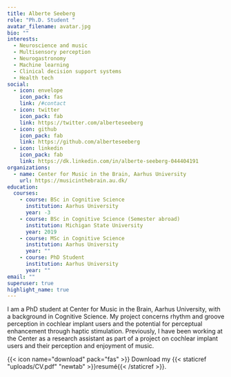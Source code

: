 ```yaml
---
title: Alberte Seeberg
role: "Ph.D. Student "
avatar_filename: avatar.jpg
bio: ""
interests:
  - Neuroscience and music
  - Multisensory perception
  - Neurogastronomy
  - Machine learning
  - Clinical decision support systems
  - Health tech
social:
  - icon: envelope
    icon_pack: fas
    link: /#contact
  - icon: twitter
    icon_pack: fab
    link: https://twitter.com/alberteseeberg
  - icon: github
    icon_pack: fab
    link: https://github.com/alberteseeberg
  - icon: linkedin
    icon_pack: fab
    link: https://dk.linkedin.com/in/alberte-seeberg-044404191
organizations:
  - name: Center for Music in the Brain, Aarhus University
    url: https://musicinthebrain.au.dk/
education:
  courses:
    - course: BSc in Cognitive Science
      institution: Aarhus University
      year: -3
    - course: BSc in Cognitive Science (Semester abroad)
      institution: Michigan State University
      year: 2019
    - course: MSc in Cognitive Science
      institution: Aarhus University
      year: ""
    - course: PhD Student
      institution: Aarhus University
      year: ""
email: ""
superuser: true
highlight_name: true
---
```

I am a PhD student at Center for Music in the Brain, Aarhus University, with a background in Cognitive Science. My project concerns rhythm and groove perception in cochlear implant users and the potential for perceptual enhancement through haptic stimulation. Previously, I have been working at the Center as a research assistant as part of a project on cochlear implant users and their perception and enjoyment of music. 

{{< icon name="download" pack="fas" >}} Download my {{< staticref "uploads/CV.pdf" "newtab" >}}resumé{{< /staticref >}}.